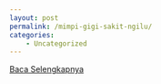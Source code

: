 ```yaml
---
layout: post
permalink: /mimpi-gigi-sakit-ngilu/
categories:
    - Uncategorized
---
```


[Baca Selengkapnya](/04)